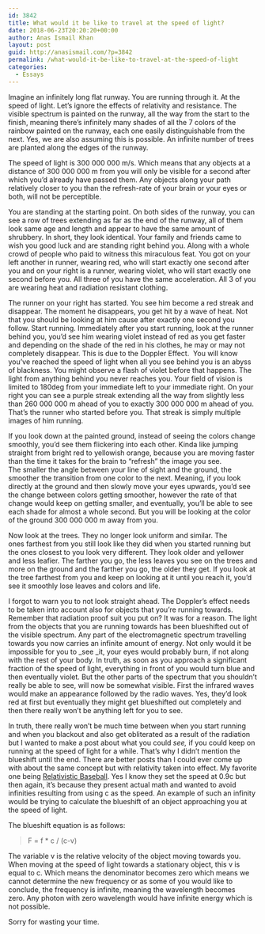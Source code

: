 ```yaml
---
id: 3842
title: What would it be like to travel at the speed of light?
date: 2018-06-23T20:20:20+00:00
author: Anas Ismail Khan
layout: post
guid: http://anasismail.com/?p=3842
permalink: /what-would-it-be-like-to-travel-at-the-speed-of-light
categories:
  - Essays
---
```

Imagine an infinitely long flat runway. You are running through it. At the speed of light. Let&#8217;s ignore the effects of relativity and resistance. The visible spectrum is painted on the runway, all the way from the start to the finish, meaning there&#8217;s infinitely many shades of all the 7 colors of the rainbow painted on the runway, each one easily distinguishable from the next. Yes, we are also assuming this is possible. An infinite number of trees are planted along the edges of the runway.

The speed of light is 300 000 000 m/s. Which means that any objects at a distance of 300 000 000 m from you will only be visible for a second after which you&#8217;d already have passed them. Any objects along your path relatively closer to you than the refresh-rate of your brain or your eyes or both, will not be perceptible.

You are standing at the starting point. On both sides of the runway, you can see a row of trees extending as far as the end of the runway, all of them look same age and length and appear to have the same amount of shrubbery. In short, they look identical. Your family and friends came to wish you good luck and are standing right behind you. Along with a whole crowd of people who paid to witness this miraculous feat. You got on your left another in runner, wearing red, who will start exactly one second after you and on your right is a runner, wearing violet, who will start exactly one second before you. All three of you have the same acceleration. All 3 of you are wearing heat and radiation resistant clothing.

The runner on your right has started. You see him become a red streak and disappear. The moment he disappears, you get hit by a wave of heat. Not that you should be looking at him cause after exactly one second you follow. Start running. Immediately after you start running, look at the runner behind you, you&#8217;d see him wearing violet instead of red as you get faster and depending on the shade of the red in his clothes, he may or may not completely disappear. This is due to the Doppler Effect.  You will know you&#8217;ve reached the speed of light when all you see behind you is an abyss of blackness. You might observe a flash of violet before that happens. The light from anything behind you never reaches you. Your field of vision is limited to 180deg from your immediate left to your immediate right. On your right you can see a purple streak extending all the way from slightly less than 260 000 000 m ahead of you to exactly 300 000 000 m ahead of you. That&#8217;s the runner who started before you. That streak is simply multiple images of him running.

If you look down at the painted ground, instead of seeing the colors change smoothly, you&#8217;d see them flickering into each other. Kinda like jumping straight from bright red to yellowish orange, because you are moving faster than the time it takes for the brain to &#8220;refresh&#8221; the image you see. The smaller the angle between your line of sight and the ground, the smoother the transition from one color to the next. Meaning, if you look directly at the ground and then slowly move your eyes upwards, you&#8217;d see the change between colors getting smoother, however the rate of that change would keep on getting smaller, and eventually, you&#8217;ll be able to see each shade for almost a whole second. But you will be looking at the color of the ground 300 000 000 m away from you.

Now look at the trees. They no longer look uniform and similar. The ones farthest from you still look like they did when you started running but the ones closest to you look very different. They look older and yellower and less leafier. The farther you go, the less leaves you see on the trees and more on the ground and the farther you go, the older they get. If you look at the tree farthest from you and keep on looking at it until you reach it, you&#8217;d see it smoothly lose leaves and colors and life.

I forgot to warn you to not look straight ahead. The Doppler&#8217;s effect needs to be taken into account also for objects that you&#8217;re running towards. Remember that radiation proof suit you put on? It was for a reason. The light from the objects that you are running towards has been blueshifted out of the visible spectrum. Any part of the electromagnetic spectrum travelling towards you now carries an infinite amount of energy. Not only would it be impossible for you to _see _it, your eyes would probably burn, if not along with the rest of your body. In truth, as soon as you approach a significant fraction of the speed of light, everything in front of you would turn blue and then eventually violet. But the other parts of the spectrum that you shouldn&#8217;t really be able to see, will now be somewhat visible. First the infrared waves would make an appearance followed by the radio waves. Yes, they&#8217;d look red at first but eventually they might get blueshifted out completely and then there really won&#8217;t be anything left for you to see.

In truth, there really won&#8217;t be much time between when you start running and when you blackout and also get obliterated as a result of the radiation but I wanted to make a post about what you could _see,_ if you could keep on running at the speed of light for a while. That&#8217;s why I didn&#8217;t mention the blueshift until the end. There are better posts than I could ever come up with about the same concept but with relativity taken into effect. My favorite one being [Relativistic Baseball](https://what-if.xkcd.com/1/). Yes I know they set the speed at 0.9c but then again, it&#8217;s because they present actual math and wanted to avoid infinities resulting from using c as the speed. An example of such an infinity would be trying to calculate the blueshift of an object approaching you at the speed of light.

The blueshift equation is as follows:

> F = f * c / (c-v)

The variable v is the relative velocity of the object moving towards you. When moving at the speed of light towards a stationary object, this v is equal to c. Which means the denominator becomes zero which means we cannot determine the new frequency or as some of you would like to conclude, the frequency is infinite, meaning the wavelength becomes zero. Any photon with zero wavelength would have infinite energy which is not possible.

Sorry for wasting your time.